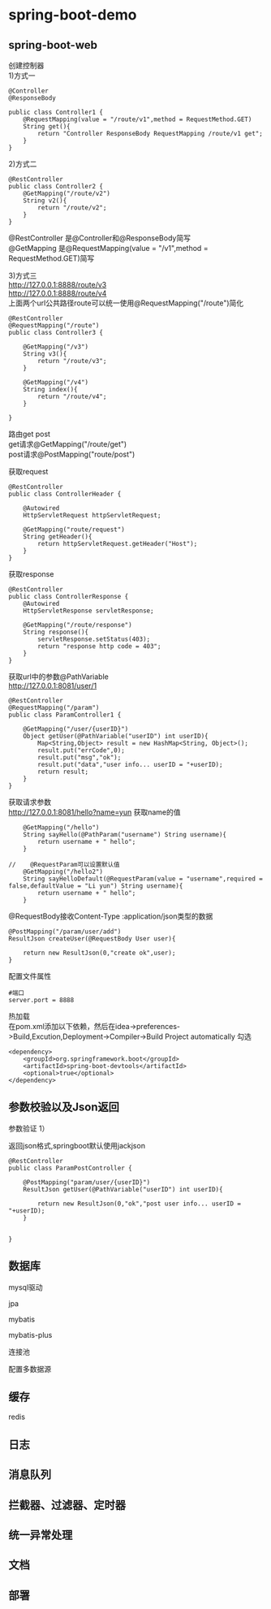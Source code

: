 # spring-boot-demo

## spring-boot-web
创建控制器<br>
1)方式一
```
@Controller
@ResponseBody

public class Controller1 {
    @RequestMapping(value = "/route/v1",method = RequestMethod.GET)
    String get(){
        return "Controller ResponseBody RequestMapping /route/v1 get";
    }
}
```

2)方式二
```
@RestController
public class Controller2 {
    @GetMapping("/route/v2")
    String v2(){
        return "/route/v2";
    }
}
```

@RestController 是@Controller和@ResponseBody简写<br>
@GetMapping 是@RequestMapping(value = "/v1",method = RequestMethod.GET)简写<br>

3)方式三<br>
http://127.0.0.1:8888/route/v3<br>
http://127.0.0.1:8888/route/v4<br>
上面两个url公共路径route可以统一使用@RequestMapping("/route")简化<br>

```
@RestController
@RequestMapping("/route")
public class Controller3 {

    @GetMapping("/v3")
    String v3(){
        return "/route/v3";
    }

    @GetMapping("/v4")
    String index(){
        return "/route/v4";
    }

}
```


路由get post<br>
get请求@GetMapping("/route/get")<br>
post请求@PostMapping("route/post")<br>

获取request
```
@RestController
public class ControllerHeader {

    @Autowired
    HttpServletRequest httpServletRequest;

    @GetMapping("route/request")
    String getHeader(){
        return httpServletRequest.getHeader("Host");
    }
}
```

获取response
```
@RestController
public class ControllerResponse {
    @Autowired
    HttpServletResponse servletResponse;

    @GetMapping("/route/response")
    String response(){
        servletResponse.setStatus(403);
        return "response http code = 403";
    }
}
```

获取url中的参数@PathVariable<br>
http://127.0.0.1:8081/user/1
```
@RestController
@RequestMapping("/param")
public class ParamController1 {

    @GetMapping("/user/{userID}")
    Object getUser(@PathVariable("userID") int userID){
        Map<String,Object> result = new HashMap<String, Object>();
        result.put("errCode",0);
        result.put("msg","ok");
        result.put("data","user info... userID = "+userID);
        return result;
    }
}
```

获取请求参数<br>
http://127.0.0.1:8081/hello?name=yun 获取name的值
```
    @GetMapping("/hello")
    String sayHello(@PathParam("username") String username){
        return username + " hello";
    }

//    @RequestParam可以设置默认值
    @GetMapping("/hello2")
    String sayHelloDefault(@RequestParam(value = "username",required = false,defaultValue = "Li yun") String username){
        return username + " hello";
    }
```


@RequestBody接收Content-Type :application/json类型的数据

```
@PostMapping("/param/user/add")
ResultJson createUser(@RequestBody User user){

    return new ResultJson(0,"create ok",user);
}

```



配置文件属性
```
#端口
server.port = 8888
```



热加载<br>
在pom.xml添加以下依赖，然后在idea->preferences->Build,Excution,Deployment->Compiler->Build Project automatically 勾选
```
<dependency>
    <groupId>org.springframework.boot</groupId>
    <artifactId>spring-boot-devtools</artifactId>
    <optional>true</optional>
</dependency>
```

## 参数校验以及Json返回

参数验证
1）


返回json格式,springboot默认使用jackjson
```
@RestController
public class ParamPostController {

    @PostMapping("param/user/{userID}")
    ResultJson getUser(@PathVariable("userID") int userID){

        return new ResultJson(0,"ok","post user info... userID = "+userID);
    }


}
```




## 数据库
mysql驱动

jpa

mybatis

mybatis-plus

连接池

配置多数据源

## 缓存
redis

## 日志

## 消息队列

## 拦截器、过滤器、定时器

## 统一异常处理

## 文档


## 部署

